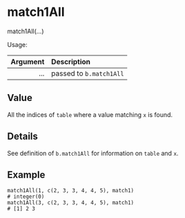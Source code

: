 match1All
=========

match1All(...)

Usage: 

| Argument | Description |
| -------: | :---------- |
|      ... | passed to `b.match1All` |

Value
-----

All the indices of `table` where a value matching `x` is found.

Details
-------

See definition of `b.match1All` for information on `table` and `x`.

Example
-------

    match1All(1, c(2, 3, 3, 4, 4, 5), match1)
    # integer(0)
    match1All(3, c(2, 3, 3, 4, 4, 5), match1)
    # [1] 2 3
    

